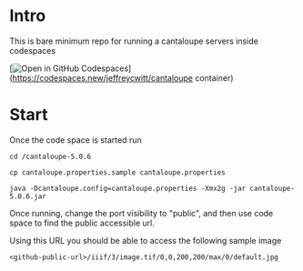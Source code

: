 # Intro

This is bare minimum repo for running a cantaloupe servers inside codespaces

[![Open in GitHub Codespaces](https://github.com/codespaces/badge.svg)](https://codespaces.new/jeffreycwitt/cantaloupe container)

# Start

Once the code space is started run

`cd /cantaloupe-5.0.6`

`cp cantaloupe.properties.sample cantaloupe.properties`

`java -Dcantaloupe.config=cantaloupe.properties -Xmx2g -jar cantaloupe-5.0.6.jar`

Once running, change the port visibility to "public", and then use code space to find the public accessible url. 

Using this URL you should be able to access the following sample image

`<github-public-url>/iiif/3/image.tif/0,0,200,200/max/0/default.jpg`
